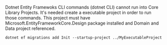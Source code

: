 Dotnet Entity Framewoks CLI commands (dotnet CLI) cannot run into Core Library Projects. It's needed create a executable project in order to run those commands. This project must have Microsoft.EntityFrameworkCore.Design package installed and Domain and Data project referenced.

`dotnet ef migrations add Init --startup-project ../MyExecutableProject`